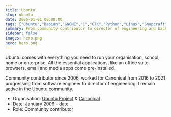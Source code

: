 ```yaml
---
title: Ubuntu
slug: ubuntu
date: 2006-01-01 00:00:00
tags: ["Ubuntu","Debian","GNOME","C","GTK","Python","Linux","Snapcraft","systemd","Raspberry Pi"]
summary: From community contributor to director of engineering and back again
sidebar: false
images: hero.png
hero: hero.png
---
```


Ubuntu comes with everything you need to run your organisation, school, home or
enterprise. All the essential applications, like an office suite, browsers,
email and media apps come pre-installed.

Community contributor since 2006, worked for Canonical from 2016 to 2021
progressing from software engineer to director of engineering. I remain active
in the Ubuntu community.

  - Organisation: [Ubuntu Project](https://ubuntu-mate.org) & [Canonical](https://canonical.com)
  - Date: January 2006 - date
  - Role: Community contributor

